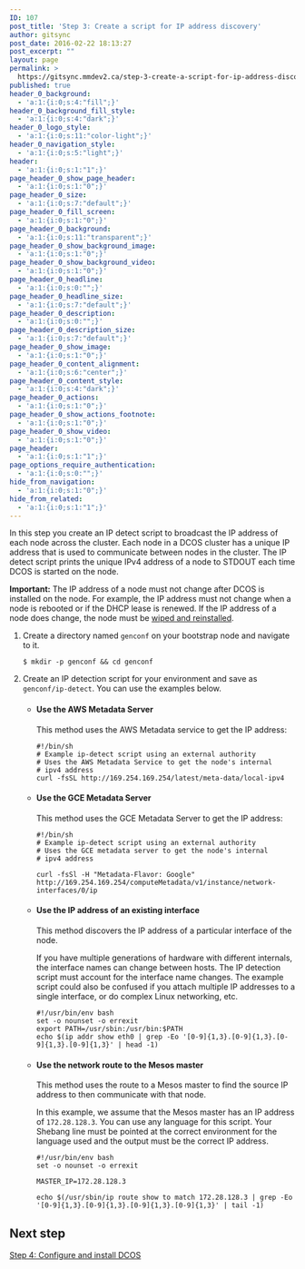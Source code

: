 ```yaml
---
ID: 107
post_title: 'Step 3: Create a script for IP address discovery'
author: gitsync
post_date: 2016-02-22 18:13:27
post_excerpt: ""
layout: page
permalink: >
  https://gitsync.mmdev2.ca/step-3-create-a-script-for-ip-address-discovery-2/
published: true
header_0_background:
  - 'a:1:{i:0;s:4:"fill";}'
header_0_background_fill_style:
  - 'a:1:{i:0;s:4:"dark";}'
header_0_logo_style:
  - 'a:1:{i:0;s:11:"color-light";}'
header_0_navigation_style:
  - 'a:1:{i:0;s:5:"light";}'
header:
  - 'a:1:{i:0;s:1:"1";}'
page_header_0_show_page_header:
  - 'a:1:{i:0;s:1:"0";}'
page_header_0_size:
  - 'a:1:{i:0;s:7:"default";}'
page_header_0_fill_screen:
  - 'a:1:{i:0;s:1:"0";}'
page_header_0_background:
  - 'a:1:{i:0;s:11:"transparent";}'
page_header_0_show_background_image:
  - 'a:1:{i:0;s:1:"0";}'
page_header_0_show_background_video:
  - 'a:1:{i:0;s:1:"0";}'
page_header_0_headline:
  - 'a:1:{i:0;s:0:"";}'
page_header_0_headline_size:
  - 'a:1:{i:0;s:7:"default";}'
page_header_0_description:
  - 'a:1:{i:0;s:0:"";}'
page_header_0_description_size:
  - 'a:1:{i:0;s:7:"default";}'
page_header_0_show_image:
  - 'a:1:{i:0;s:1:"0";}'
page_header_0_content_alignment:
  - 'a:1:{i:0;s:6:"center";}'
page_header_0_content_style:
  - 'a:1:{i:0;s:4:"dark";}'
page_header_0_actions:
  - 'a:1:{i:0;s:1:"0";}'
page_header_0_show_actions_footnote:
  - 'a:1:{i:0;s:1:"0";}'
page_header_0_show_video:
  - 'a:1:{i:0;s:1:"0";}'
page_header:
  - 'a:1:{i:0;s:1:"1";}'
page_options_require_authentication:
  - 'a:1:{i:0;s:0:"";}'
hide_from_navigation:
  - 'a:1:{i:0;s:1:"0";}'
hide_from_related:
  - 'a:1:{i:0;s:1:"1";}'
---
```

In this step you create an IP detect script to broadcast the IP address of each node across the cluster. Each node in a DCOS cluster has a unique IP address that is used to communicate between nodes in the cluster. The IP detect script prints the unique IPv4 address of a node to STDOUT each time DCOS is started on the node.

**Important:** The IP address of a node must not change after DCOS is installed on the node. For example, the IP address must not change when a node is rebooted or if the DHCP lease is renewed. If the IP address of a node does change, the node must be [wiped and reinstalled][1].

1.  Create a directory named `genconf` on your bootstrap node and navigate to it.
    
        $ mkdir -p genconf && cd genconf
        

2.  Create an IP detection script for your environment and save as `genconf/ip-detect`. You can use the examples below.
    
    *   #### Use the AWS Metadata Server
        
        This method uses the AWS Metadata service to get the IP address:
        
            #!/bin/sh
            # Example ip-detect script using an external authority
            # Uses the AWS Metadata Service to get the node's internal
            # ipv4 address
            curl -fsSL http://169.254.169.254/latest/meta-data/local-ipv4
            
    
    *   #### Use the GCE Metadata Server
        
        This method uses the GCE Metadata Server to get the IP address:
        
            #!/bin/sh
            # Example ip-detect script using an external authority
            # Uses the GCE metadata server to get the node's internal
            # ipv4 address
            
            curl -fsSl -H "Metadata-Flavor: Google" http://169.254.169.254/computeMetadata/v1/instance/network-interfaces/0/ip
            
    
    *   #### Use the IP address of an existing interface
        
        This method discovers the IP address of a particular interface of the node.
        
        If you have multiple generations of hardware with different internals, the interface names can change between hosts. The IP detection script must account for the interface name changes. The example script could also be confused if you attach multiple IP addresses to a single interface, or do complex Linux networking, etc.
        
            #!/usr/bin/env bash
            set -o nounset -o errexit
            export PATH=/usr/sbin:/usr/bin:$PATH
            echo $(ip addr show eth0 | grep -Eo '[0-9]{1,3}.[0-9]{1,3}.[0-9]{1,3}.[0-9]{1,3}' | head -1)
            
    
    *   #### Use the network route to the Mesos master
        
        This method uses the route to a Mesos master to find the source IP address to then communicate with that node.
        
        In this example, we assume that the Mesos master has an IP address of `172.28.128.3`. You can use any language for this script. Your Shebang line must be pointed at the correct environment for the language used and the output must be the correct IP address.
        
            #!/usr/bin/env bash
            set -o nounset -o errexit
            
            MASTER_IP=172.28.128.3
            
            echo $(/usr/sbin/ip route show to match 172.28.128.3 | grep -Eo '[0-9]{1,3}.[0-9]{1,3}.[0-9]{1,3}.[0-9]{1,3}' | tail -1)
            

## Next step

[Step 4: Configure and install DCOS][2]

 [1]: ../getting-started/installing/installing-enterprise-edition/dcos-cleanup-script/
 [2]: ../step-4-configure-and-install-dcos/
